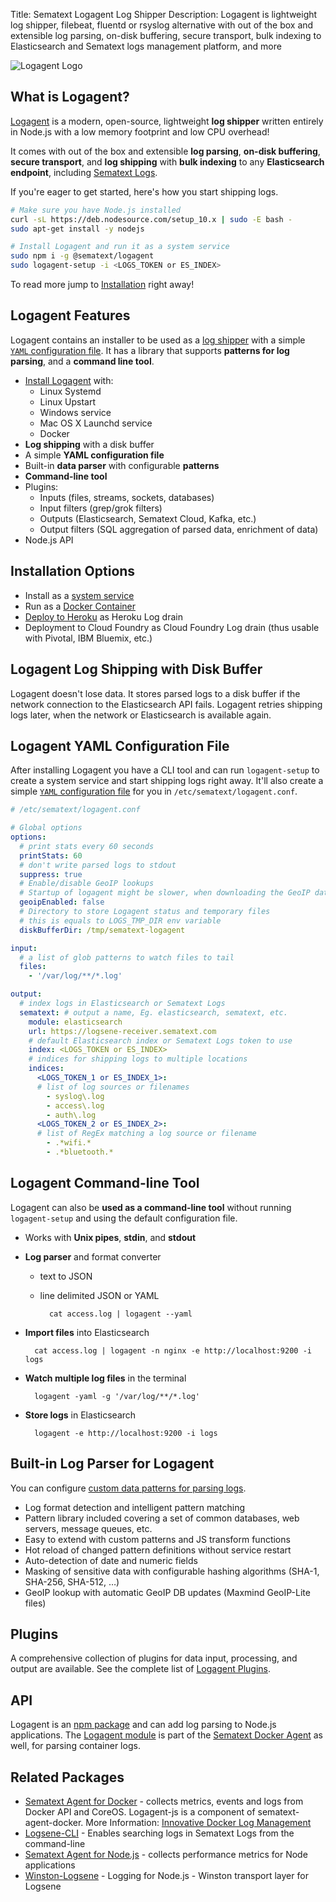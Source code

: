 Title: Sematext Logagent Log Shipper
Description: Logagent is lightweight log shipper, filebeat, fluentd or rsyslog alternative with out of the box and extensible log parsing, on-disk buffering, secure transport, bulk indexing to Elasticsearch and Sematext logs management platform, and more

![Logagent Logo](https://camo.githubusercontent.com/67b5c3e09a309fc8551d2b1752531c5adf0c510b/68747470733a2f2f73656d61746578742e636f6d2f77702d636f6e74656e742f75706c6f6164732f323031362f30372f6c6f676167656e742e706e67)

## What is Logagent?
[Logagent](https://sematext.com/logagent) is a modern, open-source, lightweight **log shipper** written entirely in Node.js with a low memory footprint and low CPU overhead!

It comes with out of the box and extensible **log parsing**, **on-disk buffering**, **secure transport**, and **log shipping** with **bulk indexing** to any **Elasticsearch endpoint**, including [Sematext Logs](https://sematext.com/logsene).

If you're eager to get started, here's how you start shipping logs.

```bash
# Make sure you have Node.js installed
curl -sL https://deb.nodesource.com/setup_10.x | sudo -E bash -
sudo apt-get install -y nodejs

# Install Logagent and run it as a system service
sudo npm i -g @sematext/logagent
sudo logagent-setup -i <LOGS_TOKEN or ES_INDEX>
```

To read more jump to [Installation](./installation) right away!

## Logagent Features
Logagent contains an installer to be used as a [log shipper](./installation) with a simple [`YAML` configuration file](./config-file). It has a library that supports **patterns for log parsing**, and a **command line tool**.

- [Install Logagent](./installation) with:
    - Linux Systemd
    - Linux Upstart
    - Windows service
    - Mac OS X Launchd service
    - Docker
- **Log shipping** with a disk buffer
- A simple **YAML configuration file**
- Built-in **data parser** with configurable **patterns**
- **Command-line tool**
- Plugins:
    - Inputs (files, streams, sockets, databases)
    - Input filters (grep/grok filters)
    - Outputs (Elasticsearch, Sematext Cloud, Kafka, etc.)
    - Output filters (SQL aggregation of parsed data, enrichment of data)
- Node.js API

## Installation Options
- Install as a [system service](./installation)
- Run as a [Docker Container](./installation-docker) 
- [Deploy to Heroku](./installation-heroku) as Heroku Log drain
- Deployment to Cloud Foundry as Cloud Foundry Log drain (thus usable with Pivotal, IBM Bluemix, etc.)

## Logagent Log Shipping with Disk Buffer
Logagent doesn't lose data. It stores parsed logs to a disk buffer if the network connection to the Elasticsearch API fails. Logagent retries shipping logs later, when the network or Elasticsearch is available again.

## Logagent YAML Configuration File
After installing Logagent you have a CLI tool and can run `logagent-setup` to create a system service and start shipping logs right away. It'll also create a simple [`YAML` configuration file](./config-file) for you in `/etc/sematext/logagent.conf`.

```yaml hl_lines="18 19 24 25 27 29 30 35"
# /etc/sematext/logagent.conf

# Global options
options:
  # print stats every 60 seconds 
  printStats: 60
  # don't write parsed logs to stdout
  suppress: true
  # Enable/disable GeoIP lookups
  # Startup of logagent might be slower, when downloading the GeoIP database
  geoipEnabled: false
  # Directory to store Logagent status and temporary files
  # this is equals to LOGS_TMP_DIR env variable 
  diskBufferDir: /tmp/sematext-logagent

input:
  # a list of glob patterns to watch files to tail
  files:
    - '/var/log/**/*.log'

output:
  # index logs in Elasticsearch or Sematext Logs
  sematext: # output a name, Eg. elasticsearch, sematext, etc.
    module: elasticsearch
    url: https://logsene-receiver.sematext.com
    # default Elasticsearch index or Sematext Logs token to use
    index: <LOGS_TOKEN or ES_INDEX>
    # indices for shipping logs to multiple locations
    indices: 
      <LOGS_TOKEN_1 or ES_INDEX_1>: 
      # list of log sources or filenames
        - syslog\.log
        - access\.log
        - auth\.log
      <LOGS_TOKEN_2 or ES_INDEX_2>: 
      # list of RegEx matching a log source or filename
        - .*wifi.*
        - .*bluetooth.*
```

## Logagent Command-line Tool
Logagent can also be **used as a command-line tool** without running `logagent-setup` and using the default configuration file.

- Works with **Unix pipes**, **stdin**, and **stdout**  
- **Log parser** and format converter
    - text to JSON
    - line delimited JSON or YAML
        
        <!-- language: bash -->

            cat access.log | logagent --yaml

- **Import files** into Elasticsearch

    <!-- language: bash -->

        cat access.log | logagent -n nginx -e http://localhost:9200 -i logs

- **Watch multiple log files** in the terminal
        
    <!-- language: bash -->

        logagent -yaml -g '/var/log/**/*.log'

- **Store logs** in Elasticsearch
        
    <!-- language: bash -->

        logagent -e http://localhost:9200 -i logs

## Built-in Log Parser for Logagent
You can configure [custom data patterns for parsing logs](./parser).

- Log format detection and intelligent pattern matching
- Pattern library included covering a set of common databases, web servers, message queues, etc.
- Easy to extend with custom patterns and JS transform functions
- Hot reload of changed pattern definitions without service restart
- Auto-detection of date and numeric fields
- Masking of sensitive data with configurable hashing algorithms (SHA-1, SHA-256, SHA-512, …)
- GeoIP lookup with automatic GeoIP DB updates (Maxmind GeoIP-Lite files)

## Plugins 
A comprehensive collection of plugins for data input, processing, and output are available. See the complete list of [Logagent Plugins](./plugins).   

## API 
Logagent is an [npm package](https://www.npmjs.com/package/@sematext/logagent) and can add log parsing to Node.js applications. The [Logagent module](https://github.com/sematext/logagent-js) is part of the [Sematext Docker Agent](https://github.com/sematext/sematext-agent-docker) as well, for parsing container logs.

## Related Packages
- [Sematext Agent for Docker](https://github.com/sematext/sematext-agent-docker) - collects metrics, events and logs from Docker API and CoreOS. Logagent-js is a component of sematext-agent-docker. More Information: [Innovative Docker Log Management](http://blog.sematext.com/2015/08/12/docker-log-management/)
- [Logsene-CLI](https://github.com/sematext/logsene-cli) - Enables searching logs in Sematext Logs from the command-line 
- [Sematext Agent for Node.js](https://github.com/sematext/spm-agent-nodejs) - collects performance metrics for Node applications
- [Winston-Logsene](https://github.com/sematext/winston-logsene) - Logging for Node.js - Winston transport layer for Logsene

